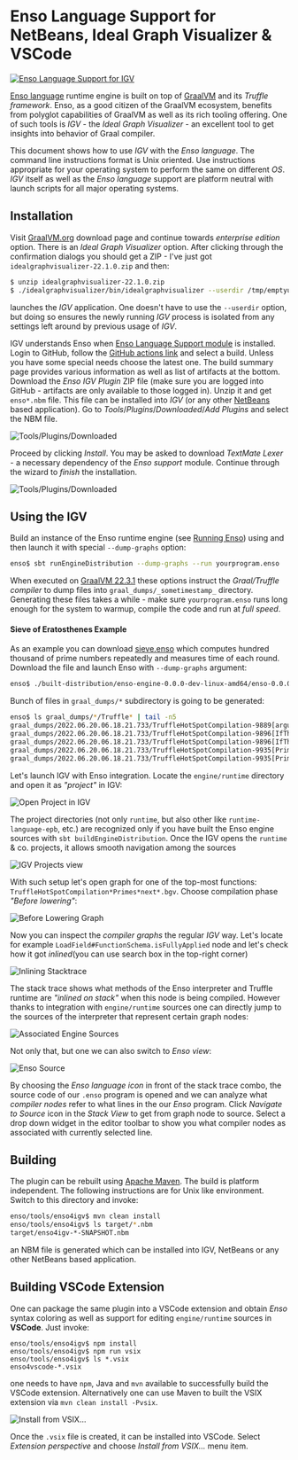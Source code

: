 # Enso Language Support for NetBeans, Ideal Graph Visualizer & VSCode

[![Enso Language Support for IGV](https://github.com/enso-org/enso/actions/workflows/enso4igv.yml/badge.svg)](https://github.com/enso-org/enso/actions/workflows/enso4igv.yml)

[Enso language](http://enso.org) runtime engine is built on top of
[GraalVM](http://graalvm.org) and its _Truffle framework_. Enso, as a good
citizen of the GraalVM ecosystem, benefits from polyglot capabilities of GraalVM
as well as its rich tooling offering. One of such tools is _IGV_ - the _Ideal
Graph Visualizer_ - an excellent tool to get insights into behavior of Graal
compiler.

This document shows how to use _IGV_ with the _Enso language_. The command line
instructions format is Unix oriented. Use instructions appropriate for your
operating system to perform the same on different _OS_. _IGV_ itself as well as
the _Enso language_ support are platform neutral with launch scripts for all
major operating systems.

## Installation

Visit [GraalVM.org](http://graalvm.org) download page and continue towards
_enterprise edition_ option. There is an _Ideal Graph Visualizer_ option. After
clicking through the confirmation dialogs you should get a ZIP - I've just got
`idealgraphvisualizer-22.1.0.zip` and then:

```bash
$ unzip idealgraphvisualizer-22.1.0.zip
$ ./idealgraphvisualizer/bin/idealgraphvisualizer --userdir /tmp/emptyuserdir
```

launches the _IGV_ application. One doesn't have to use the `--userdir` option,
but doing so ensures the newly running _IGV_ process is isolated from any
settings left around by previous usage of _IGV_.

IGV understands Enso when
[Enso Language Support module](https://github.com/enso-org/enso/actions/workflows/enso4igv.yml)
is installed. Login to GitHub, follow the
[GitHub actions link](https://github.com/enso-org/enso/actions/workflows/enso4igv.yml)
and select a build. Unless you have some special needs choose the latest one.
The build summary page provides various information as well as list of artifacts
at the bottom. Download the _Enso IGV Plugin_ ZIP file (make sure you are logged
into GitHub - artifacts are only available to those logged in). Unzip it and get
`enso*.nbm` file. This file can be installed into _IGV_ (or any other
[NetBeans](http://netbeans.apache.org) based application). Go to
_Tools_/_Plugins_/_Downloaded_/_Add Plugins_ and select the NBM file.

![Tools/Plugins/Downloaded](https://user-images.githubusercontent.com/26887752/174608153-9f0b54fa-b507-45be-83de-d7911186d121.png)

Proceed by clicking _Install_. You may be asked to download _TextMate Lexer_ - a
necessary dependency of the _Enso support_ module. Continue through the wizard
to _finish_ the installation.

![Tools/Plugins/Downloaded](https://user-images.githubusercontent.com/26887752/174608219-1faf2728-0045-478b-a297-e3c06f691b19.png)

## Using the IGV

Build an instance of the Enso runtime engine (see
[Running Enso](../../docs/CONTRIBUTING.md#running-enso)) using and then launch
it with special `--dump-graphs` option:

```bash
enso$ sbt runEngineDistribution --dump-graphs --run yourprogram.enso
```

When executed on [GraalVM 22.3.1](http://graalvm.org) these options instruct the
_Graal/Truffle compiler_ to dump files into `graal_dumps/_sometimestamp_`
directory. Generating these files takes a while - make sure `yourprogram.enso`
runs long enough for the system to warmup, compile the code and run at _full
speed_.

#### Sieve of Eratosthenes Example

As an example you can download
[sieve.enso](https://github.com/jtulach/sieve/blob/5b32450da35415322e683bb9769aa45f0d71f1df/enso/sieve.enso)
which computes hundred thousand of prime numbers repeatedly and measures time of
each round. Download the file and launch Enso with `--dump-graphs` argument:

```bash
enso$ ./built-distribution/enso-engine-0.0.0-dev-linux-amd64/enso-0.0.0-dev/bin/enso --dump-graphs --run sieve.enso
```

Bunch of files in `graal_dumps/*` subdirectory is going to be generated:

```bash
enso$ ls graal_dumps/*/Truffle* | tail -n5
graal_dumps/2022.06.20.06.18.21.733/TruffleHotSpotCompilation-9889[argument<2>].bgv
graal_dumps/2022.06.20.06.18.21.733/TruffleHotSpotCompilation-9896[IfThenElseMethodGen@3af870b9_<split-62b6b4f3>]_1.bgv
graal_dumps/2022.06.20.06.18.21.733/TruffleHotSpotCompilation-9896[IfThenElseMethodGen@3af870b9_<split-62b6b4f3>].bgv
graal_dumps/2022.06.20.06.18.21.733/TruffleHotSpotCompilation-9935[Primes.next_<split-717d5bdf>]_1.bgv
graal_dumps/2022.06.20.06.18.21.733/TruffleHotSpotCompilation-9935[Primes.next_<split-717d5bdf>].bgv
```

Let's launch IGV with Enso integration. Locate the `engine/runtime` directory
and open it as _"project"_ in IGV:

![Open Project in IGV](https://user-images.githubusercontent.com/26887752/201684275-b3ee7a37-7b55-4290-b426-75df0280ba32.png)

The project directories (not only `runtime`, but also other like
`runtime-language-epb`, etc.) are recognized only if you have built the Enso
engine sources with `sbt buildEngineDistribution`. Once the IGV opens the
`runtime` & co. projects, it allows smooth navigation among the sources

![IGV Projects view](https://user-images.githubusercontent.com/26887752/209615348-8911af4c-4680-4e61-ac87-19a19738e2ca.png)

With such setup let's open graph for one of the top-most functions:
`TruffleHotSpotCompilation*Primes*next*.bgv`. Choose compilation phase _"Before
lowering"_:

![Before Lowering Graph](https://user-images.githubusercontent.com/26887752/174608397-331a4438-1f12-40b0-9fcd-59eda5e53fb6.png)

Now you can inspect the _compiler graphs_ the regular _IGV_ way. Let's locate
for example `LoadField#FunctionSchema.isFullyApplied` node and let's check how
it got _inlined_(you can use search box in the top-right corner)

![Inlining Stacktrace](https://user-images.githubusercontent.com/26887752/174608478-e7002c43-d746-42c0-b61c-92ceb9d9f124.png)

The stack trace shows what methods of the Enso interpreter and Truffle runtime
are _"inlined on stack"_ when this node is being compiled. However thanks to
integration with `engine/runtime` sources one can directly jump to the sources
of the interpreter that represent certain graph nodes:

![Associated Engine Sources](https://user-images.githubusercontent.com/26887752/201688115-4afdb2ac-9a41-4469-8b7b-d7130f74883e.png)

Not only that, but one we can also switch to _Enso view_:

![Enso Source](https://user-images.githubusercontent.com/26887752/174608595-4ce80b00-949a-4b28-84a7-60d5988bfc70.png)

By choosing the _Enso language icon_ in front of the stack trace combo, the
source code of our `.enso` program is opened and we can analyze what _compiler
nodes_ refer to what lines in the our _Enso_ program. Click _Navigate to Source_
icon in the _Stack View_ to get from graph node to source. Select a drop down
widget in the editor toolbar to show you what compiler nodes as associated with
currently selected line.

## Building

The plugin can be rebuilt using [Apache Maven](http://maven.apache.org). The
build is platform independent. The following instructions are for Unix like
environment. Switch to this directory and invoke:

```bash
enso/tools/enso4igv$ mvn clean install
enso/tools/enso4igv$ ls target/*.nbm
target/enso4igv-*-SNAPSHOT.nbm
```

an NBM file is generated which can be installed into IGV, NetBeans or any other
NetBeans based application.

## Building VSCode Extension

One can package the same plugin into a VSCode extension and obtain _Enso_ syntax
coloring as well as support for editing `engine/runtime` sources in **VSCode**.
Just invoke:

```
enso/tools/enso4igv$ npm install
enso/tools/enso4igv$ npm run vsix
enso/tools/enso4igv$ ls *.vsix
enso4vscode-*.vsix
```

one needs to have `npm`, Java and `mvn` available to successfully build the
VSCode extension. Alternatively one can use Maven to built the VSIX extension
via `mvn clean install -Pvsix`.

![Install from VSIX...](https://user-images.githubusercontent.com/26887752/210131513-8c729f9b-5ddc-43aa-9ad5-420b7d87d81d.png)

Once the `.vsix` file is created, it can be installed into VSCode. Select
_Extension perspective_ and choose _Install from VSIX..._ menu item.
